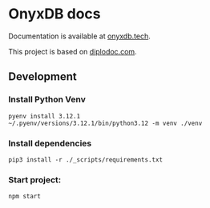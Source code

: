 # OnyxDB docs

Documentation is available at [onyxdb.tech](https://onyxdb.tech).

This project is based on [diplodoc.com](https://diplodoc.com).

## Development

### Install Python Venv

```shell
pyenv install 3.12.1
~/.pyenv/versions/3.12.1/bin/python3.12 -m venv ./venv
```

### Install dependencies

```shell
pip3 install -r ./_scripts/requirements.txt
```

### Start project:
```shell
npm start
```
